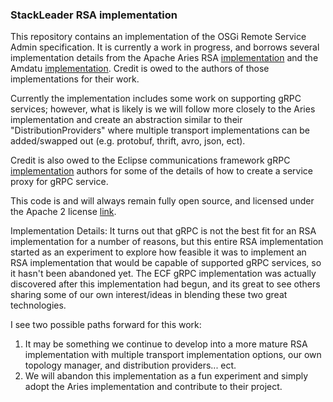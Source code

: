 ### StackLeader RSA implementation
This repository contains an implementation of the OSGi Remote Service Admin specification. It is currently a work in progress, and borrows several implementation details from the Apache Aries RSA 
 [implementation](https://github.com/apache/aries-rsa) and the Amdatu [implementation](https://bitbucket.org/amdatu/amdatu-remoteservices). Credit is owed to the authors of those implementations for their work. 

Currently the implementation includes some work on supporting gRPC services; however, what is likely is we will follow more closely to the Aries implementation 
and create an abstraction similar to their "DistributionProviders" where multiple transport implementations can be added/swapped out (e.g. protobuf, thrift, avro, json, ect). 

Credit is also owed to the Eclipse communications framework gRPC [implementation](https://github.com/ECF/grpc-RemoteServicesProvider) authors for some of the details of how to create
a service proxy for gRPC service.  

This code is and will always remain fully open source, and licensed under the Apache 2 license [link](http://www.apache.org/licenses/LICENSE-2.0).


Implementation Details:
It turns out that gRPC is not the best fit for an RSA implementation for a number of reasons, but this entire RSA implementation started as an experiment to explore how feasible it was to implement
an RSA implementation that would be capable of supported gRPC services, so it hasn't been abandoned yet. The ECF gRPC implementation was actually discovered after this implementation had begun, 
and its great to see others sharing some of our own interest/ideas in blending these two great technologies.  

I see two possible paths forward for this work:

1. It may be something we continue to develop into a more mature RSA implementation with multiple transport implementation options, our own topology manager, and distribution providers... ect.
2. We will abandon this implementation as a fun experiment and simply adopt the Aries implementation and contribute to their project.

